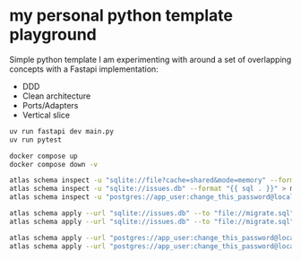 # my personal python template playground

Simple python template I am experimenting with around a set of overlapping concepts with a Fastapi implementation:

- DDD
- Clean architecture
- Ports/Adapters
- Vertical slice

```bash
uv run fastapi dev main.py
uv run pytest

docker compose up
docker compose down -v

atlas schema inspect -u "sqlite://file?cache=shared&mode=memory" --format "{{ sql . }}"
atlas schema inspect -u "sqlite://issues.db" --format "{{ sql . }}" > migrate.sql
atlas schema inspect -u "postgres://app_user:change_this_password@localhost:5432/app_database?sslmode=disable" --schema "issue_analysis" --format "{{ sql . }}"

atlas schema apply --url "sqlite://issues.db" --to "file://migrate.sql" --dev-url "sqlite://file?mode=memory" --dry-run
atlas schema apply --url "sqlite://issues.db" --to "file://migrate.sql" --dev-url "sqlite://file?mode=memory"

atlas schema apply --url "postgres://app_user:change_this_password@localhost:5432/app_database?sslmode=disable" --to "file://./migrations/migrate.sql" --dev-url "docker://postgres/17" --dry-run
atlas schema apply --url "postgres://app_user:change_this_password@localhost:5432/app_database?sslmode=disable" --to "file://./migrations/migrate.sql" --dev-url "docker://postgres/17"
```
